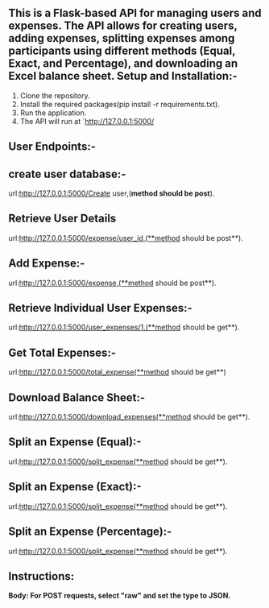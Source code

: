 This is a Flask-based API for managing users and expenses. The API allows for creating users, adding expenses, splitting expenses among participants using different methods (Equal, Exact, and Percentage), and downloading an Excel balance sheet.
Setup and Installation:-
---------------------------
1. Clone the repository.
2. Install the required packages(pip install -r requirements.txt).
3. Run the application.
4. The API will run at `http://127.0.0.1:5000/

User Endpoints:-
-------------------------
create user database:-
---------------------------
url:http://127.0.0.1:5000/Create user,(**method should be post**).

Retrieve User Details
--------------------------
url:http://127.0.0.1:5000/expense/user_id,(**method should be post**).

Add Expense:-
--------------------------
url:http://127.0.0.1:5000/expense,(**method should be post**).

Retrieve Individual User Expenses:-
-------------------------------------
url:http://127.0.0.1:5000/user_expenses/1,(**method should be get**).

Get Total Expenses:-
----------------------------------
url:http://127.0.0.1:5000/total_expense(**method should be get**)

Download Balance Sheet:-
-----------------------------------
url:http://127.0.0.1:5000/download_expenses(**method should be get**).

Split an Expense (Equal):-
--------------------------------------
url:http://127.0.0.1:5000/split_expense(**method should be get**).

Split an Expense (Exact):-
--------------------------------------
url:http://127.0.0.1:5000/split_expense(**method should be get**).

Split an Expense (Percentage):-
---------------------------------
url:http://127.0.0.1:5000/split_expense(**method should be get**).

Instructions:
------------------
**Body: For POST requests, select "raw" and set the type to JSON.**




